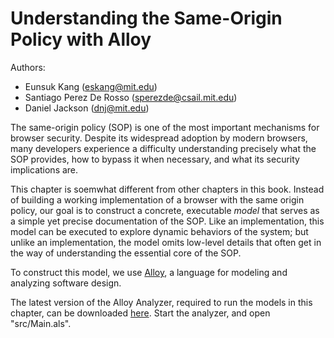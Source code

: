 Understanding the Same-Origin Policy with Alloy
===============================================

Authors:
* Eunsuk Kang (eskang@mit.edu)
* Santiago Perez De Rosso (sperezde@csail.mit.edu) 
* Daniel Jackson (dnj@mit.edu)

The same-origin policy (SOP) is one of the most important mechanisms for browser security. Despite its widespread adoption by modern browsers, many developers experience a difficulty understanding precisely what the SOP provides, how to bypass it when necessary, and what its security implications are. 

This chapter is soemwhat different from other chapters in this book. Instead of building a working implementation of a browser with the same origin policy, our goal is to construct a concrete, executable _model_ that serves as a simple yet precise documentation of the SOP. Like an implementation, this model can be executed to explore dynamic behaviors of the system; but unlike an implementation, the model omits low-level details that often get in the way of understanding the essential core of the SOP. 

To construct this model, we use [Alloy](http://alloy.mit.edu), a language for modeling and analyzing software design. 

The latest version of the Alloy Analyzer, required to run the models in this chapter, can be downloaded [here](http://alloy.mit.edu/alloy/download.html). Start the analyzer, and open "src/Main.als".

